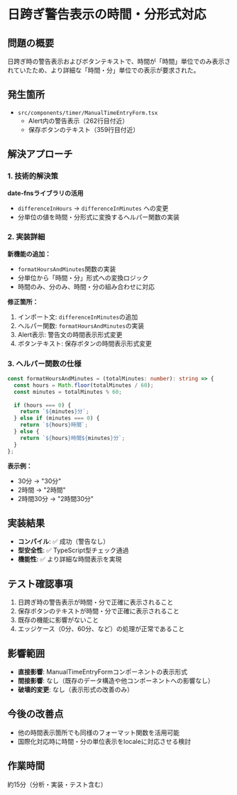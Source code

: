 # 日跨ぎ警告表示の時間・分形式対応

## 問題の概要
日跨ぎ時の警告表示およびボタンテキストで、時間が「時間」単位でのみ表示されていたため、より詳細な「時間・分」単位での表示が要求された。

## 発生箇所
- `src/components/timer/ManualTimeEntryForm.tsx`
  - Alert内の警告表示（262行目付近）
  - 保存ボタンのテキスト（359行目付近）

## 解決アプローチ

### 1. 技術的解決策
**date-fnsライブラリの活用**
- `differenceInHours` → `differenceInMinutes` への変更
- 分単位の値を時間・分形式に変換するヘルパー関数の実装

### 2. 実装詳細
**新機能の追加：**
- `formatHoursAndMinutes`関数の実装
- 分単位から「時間・分」形式への変換ロジック
- 時間のみ、分のみ、時間・分の組み合わせに対応

**修正箇所：**
1. インポート文: `differenceInMinutes`の追加
2. ヘルパー関数: `formatHoursAndMinutes`の実装
3. Alert表示: 警告文の時間表示形式変更
4. ボタンテキスト: 保存ボタンの時間表示形式変更

### 3. ヘルパー関数の仕様
```typescript
const formatHoursAndMinutes = (totalMinutes: number): string => {
  const hours = Math.floor(totalMinutes / 60);
  const minutes = totalMinutes % 60;
  
  if (hours === 0) {
    return `${minutes}分`;
  } else if (minutes === 0) {
    return `${hours}時間`;
  } else {
    return `${hours}時間${minutes}分`;
  }
};
```

**表示例：**
- 30分 → "30分"
- 2時間 → "2時間"  
- 2時間30分 → "2時間30分"

## 実装結果
- **コンパイル**: ✅ 成功（警告なし）
- **型安全性**: ✅ TypeScript型チェック通過
- **機能性**: ✅ より詳細な時間表示を実現

## テスト確認事項
1. 日跨ぎ時の警告表示が時間・分で正確に表示されること
2. 保存ボタンのテキストが時間・分で正確に表示されること
3. 既存の機能に影響がないこと
4. エッジケース（0分、60分、など）の処理が正常であること

## 影響範囲
- **直接影響**: ManualTimeEntryFormコンポーネントの表示形式
- **間接影響**: なし（既存のデータ構造や他コンポーネントへの影響なし）
- **破壊的変更**: なし（表示形式の改善のみ）

## 今後の改善点
- 他の時間表示箇所でも同様のフォーマット関数を活用可能
- 国際化対応時に時間・分の単位表示をlocaleに対応させる検討

## 作業時間
約15分（分析・実装・テスト含む）
